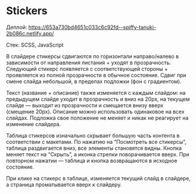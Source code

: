 # Stickers

Деплой: https://653a730bd4651c033c6c92fd--spiffy-tanuki-2b086c.netlify.app/

Стек: SCSS, JavaScript

В слайдере стикерсы сдвигаются по горизонтали направо/налево в зависимости от направления листания + уходят в прозрачность. Следующий стикерс появляется с соответствующей стороны + проявляется из полной прозрачности в обычное состояние. Сдвиг при смене слайда небольшой, в пределах подложки (фон с градиентом).

Текст (название + описание) также изменяется с каждым слайдом: на предыдущем слайде уходит в прозрачность и вниз на 20рх, на текущем слайде — выходит из прозрачности и смещается внизу вверх (смещение 20рх). Описание можно использовать одинаковое на всех слайдах. Подложка свое положение не меняет и никак не реагирует на изменение слайдера.

Таблица стикерсов изначально скрывает большую часть контента в соответствии с макетами. По нажатию на “Посмотреть все стикерсы”, таблица раздвигается вниз, все элементы становятся видны. Кнопка меняет текст на “Скрыть”, а иконка стрелки поворачивается вверх. При повторном нажатии — таблица и кнопка возвращаются в исходное состояние.

При клике на стикерс в таблице, изменяется текущий слайд в слайдере, а страница проматывается вверх к слайдеру.
